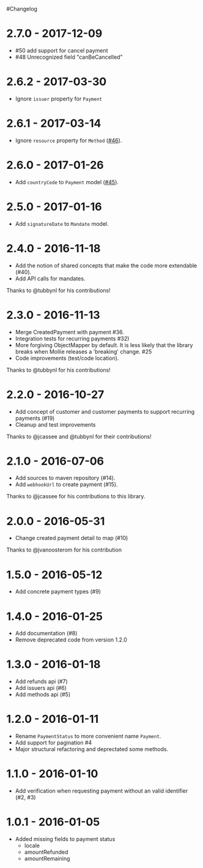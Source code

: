 #Changelog

# 2.7.0 - 2017-12-09

* #50 add support for cancel payment
* #48 Unrecognized field "canBeCancelled"

# 2.6.2 - 2017-03-30

* Ignore `issuer` property for `Payment`

# 2.6.1 - 2017-03-14

* Ignore `resource` property for `Method` ([#46](https://github.com/stil4m/mollie-api/issues/46)).

# 2.6.0 - 2017-01-26

* Add `countryCode` to `Payment` model ([#45](https://github.com/stil4m/mollie-api/issues/45)).

# 2.5.0 - 2017-01-16

* Add `signatureDate` to `Mandate` model.

# 2.4.0 - 2016-11-18

* Add the notion of shared concepts that make the code more extendable (#40).
* Add API calls for mandates.

Thanks to @tubbynl for his contributions!

# 2.3.0 - 2016-11-13

* Merge CreatedPayment with payment #36.
* Integration tests for recurring payments #32)
* More forgiving ObjectMapper by default. It is less likely that the library breaks when Mollie releases a 'breaking' change. #25
* Code improvements (test/code location).

Thanks to @tubbynl for his contributions!


# 2.2.0 - 2016-10-27

* Add concept of customer and customer payments to support recurring payments (#19)
* Cleanup and test improvements

Thanks to @jcassee and @tubbynl for their contributions!

# 2.1.0 - 2016-07-06

* Add sources to maven repository (#14).
* Add `webhookUrl` to create payment (#15).

Thanks to @jcassee for his contributions to this library.

# 2.0.0 - 2016-05-31

* Change created payment detail to map (#10)

Thanks to @jvanoosterom for his contribution

# 1.5.0 - 2016-05-12

* Add concrete payment types (#9)

# 1.4.0 - 2016-01-25

* Add documentation (#8)
* Remove deprecated code from version 1.2.0

# 1.3.0 - 2016-01-18

* Add refunds api (#7)
* Add issuers api (#6)
* Add methods api (#5)

# 1.2.0 - 2016-01-11

* Rename `PaymentStatus` to more convenient name `Payment`.
* Add support for pagination #4
* Major structural refactoring and deprectated some methods.

# 1.1.0 - 2016-01-10

* Add verification when requesting payment without an valid identifier (#2, #3)

# 1.0.1 - 2016-01-05

* Added missing fields to payment status
  * locale
  * amountRefunded
  * amountRemaining
